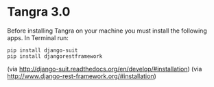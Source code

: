 Tangra 3.0
======

Before installing Tangra on your machine you must install the following apps. In Terminal run:
```
pip install django-suit
pip install djangorestframework
```
(via http://django-suit.readthedocs.org/en/develop/#installation)
(via http://www.django-rest-framework.org/#installation)